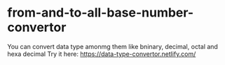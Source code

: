 # from-and-to-all-base-number-convertor

You can convert data type amonmg them like bninary, decimal, octal and hexa decimal
Try it here: https://data-type-convertor.netlify.com/
